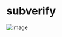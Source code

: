 # subverify

![image](https://github.com/cnetsec/subverify/assets/86935257/26a6334b-8551-4006-b5b2-2adba974e9f1)
